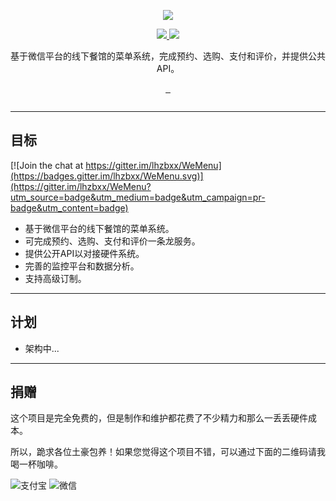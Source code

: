 <p align="center">
  <a href="http://www.lhzbxx.top">
    <img src="http://o6xwjica4.bkt.clouddn.com/logo.png?imageView/2/w/200">    
  </a>
</p>
<p align="center">
  <a href="https://gitter.im/lhzbxx/WeMenu?utm_source=badge&utm_medium=badge&utm_campaign=pr-badge&utm_content=badge">
    <img src="https://badges.gitter.im/lhzbxx/wemenu.svg">
  </a>
  <a href="https://wemenu-slackin.herokuapp.com/">
    <img src="https://wemenu-slackin.herokuapp.com/badge.svg">
  </a>
</p>
<p align="center">基于微信平台的线下餐馆的菜单系统，完成预约、选购、支付和评价，并提供公共API。</p>
<p align="center">
  <a href="https://github.com/lhzbxx/WeMenu/issues">
    <img src="https://img.shields.io/github/issues/wemenu/follow3.svg" alt="">
  </a>
  <a href="https://github.com/lhzbxx/WeMenu/releases">
    <img src="https://img.shields.io/github/release/wemenu/follow3.svg" alt="">
  </a>
  <a href="https://github.com/lhzbxx/WeMenu/releases">
    <img src="https://img.shields.io/github/downloads/lhzbxx/wemenu/total.svg" alt="">
  </a>
</p>
<p align="center">
  <a href="http://www.wtfpl.net/">
    <img src="http://www.wtfpl.net/wp-content/uploads/2012/12/wtfpl-badge-1.png" alt="">
  </a>
</p>

---
## 目标

[![Join the chat at https://gitter.im/lhzbxx/WeMenu](https://badges.gitter.im/lhzbxx/WeMenu.svg)](https://gitter.im/lhzbxx/WeMenu?utm_source=badge&utm_medium=badge&utm_campaign=pr-badge&utm_content=badge)

+ 基于微信平台的线下餐馆的菜单系统。
+ 可完成预约、选购、支付和评价一条龙服务。
+ 提供公开API以对接硬件系统。
+ 完善的监控平台和数据分析。
+ 支持高级订制。

---

## 计划

+ 架构中...

---

## 捐赠

这个项目是完全免费的，但是制作和维护都花费了不少精力和那么一丢丢硬件成本。

所以，跪求各位土豪包养！如果您觉得这个项目不错，可以通过下面的二维码请我喝一杯咖啡。

![支付宝](http://o6xwrt3vx.bkt.clouddn.com/ali_pay.jpg?imageView/2/h/250)
![微信](http://o6xwrt3vx.bkt.clouddn.com/wechat_pay.jpg?imageView/2/h/250)

